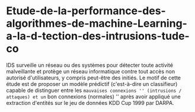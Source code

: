 # Etude-de-la-performance-des-algorithmes-de-machine-Learning-a-la-d-tection-des-intrusions-tude-co
IDS surveille un réseau ou des systèmes pour détecter toute activité malveillante et protège un réseau informatique contre tout accès non autorisé d'utilisateurs, y compris peut-être des initiés. Le motif de cette étude est de proposer un modèle prédictif (c'est-à-dire un classifieur) capable de distinguer entre les `` mauvaises connexions '' (intrusions / attaques) et un `` bon connexions (normales) '' après avoir appliqué une extraction d'entités sur le jeu de données KDD Cup 1999 par DARPA.
